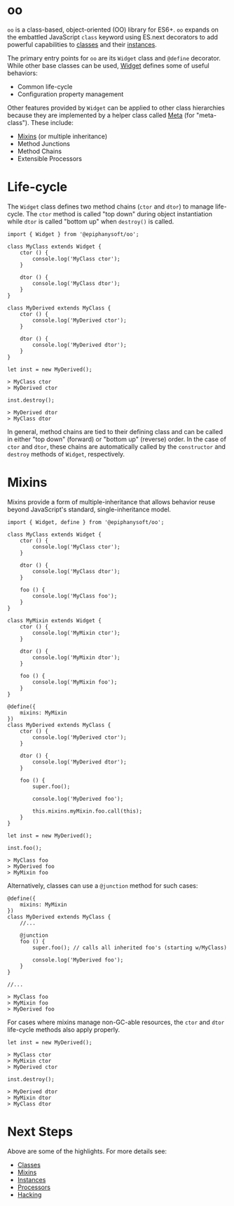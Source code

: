 # oo

`oo` is a class-based, object-oriented (OO) library for ES6+. `oo` expands on the
embattled JavaScript `class` keyword using ES.next decorators to add powerful capabilities
to [classes](./docs/Classes.md) and their [instances](./docs/Instances.md).

The primary entry points for `oo` are its `Widget` class and `@define` decorator. While
other base classes can be used, [Widget](./docs/Widget.md) defines some  of useful
behaviors:

 - Common life-cycle
 - Configuration property management

Other features provided by `Widget` can be applied to other class hierarchies because they
are implemented by a helper class called [Meta](./docs/Meta.md) (for "meta-class"). These
include:

 - [Mixins](./docs/Mixins.md) (or multiple inheritance)
 - Method Junctions
 - Method Chains
 - Extensible Processors

# Life-cycle

The `Widget` class defines two method chains (`ctor` and `dtor`) to manage life-cycle. The
`ctor` method is called "top down" during object instantiation while `dtor` is called
"bottom up" when `destroy()` is called.

    import { Widget } from '@epiphanysoft/oo';
    
    class MyClass extends Widget {
        ctor () {
            console.log('MyClass ctor');
        }
        
        dtor () {
            console.log('MyClass dtor');
        }
    }

    class MyDerived extends MyClass {
        ctor () {
            console.log('MyDerived ctor');
        }
        
        dtor () {
            console.log('MyDerived dtor');
        }
    }
    
    let inst = new MyDerived();
    
    > MyClass ctor
    > MyDerived ctor
    
    inst.destroy();

    > MyDerived dtor
    > MyClass dtor

In general, method chains are tied to their defining class and can be called in either
"top down" (forward) or "bottom up" (reverse) order. In the case of `ctor` and `dtor`,
these chains are automatically called by the `constructor` and `destroy` methods of
`Widget`, respectively.

# Mixins

Mixins provide a form of multiple-inheritance that allows behavior reuse beyond JavaScript's
standard, single-inheritance model.

    import { Widget, define } from '@epiphanysoft/oo';
    
    class MyClass extends Widget {
        ctor () {
            console.log('MyClass ctor');
        }
        
        dtor () {
            console.log('MyClass dtor');
        }

        foo () {
            console.log('MyClass foo');
        }
    }

    class MyMixin extends Widget {
        ctor () {
            console.log('MyMixin ctor');
        }
        
        dtor () {
            console.log('MyMixin dtor');
        }

        foo () {
            console.log('MyMixin foo');
        }
    }

    @define({
        mixins: MyMixin
    })
    class MyDerived extends MyClass {
        ctor () {
            console.log('MyDerived ctor');
        }
        
        dtor () {
            console.log('MyDerived dtor');
        }

        foo () {
            super.foo();

            console.log('MyDerived foo');

            this.mixins.myMixin.foo.call(this);
        }
    }
    
    let inst = new MyDerived();
    
    inst.foo();
    
    > MyClass foo
    > MyDerived foo
    > MyMixin foo

Alternatively, classes can use a `@junction` method for such cases:

    @define({
        mixins: MyMixin
    })
    class MyDerived extends MyClass {
        //...
        
        @junction
        foo () {
            super.foo(); // calls all inherited foo's (starting w/MyClass)

            console.log('MyDerived foo');
        }
    }
    
    //...
    
    > MyClass foo
    > MyMixin foo
    > MyDerived foo

For cases where mixins manage non-GC-able resources, the `ctor` and `dtor` life-cycle
methods also apply properly. 

    let inst = new MyDerived();
    
    > MyClass ctor
    > MyMixin ctor
    > MyDerived ctor

    inst.destroy();
    
    > MyDerived dtor
    > MyMixin dtor
    > MyClass dtor

# Next Steps

Above are some of the highlights. For more details see:
 
 - [Classes](./docs/Classes.md)
 - [Mixins](./docs/Mixins.md)
 - [Instances](./docs/Instances.md)
 - [Processors](./docs/Processors.md)
 - [Hacking](./docs/dev.md)

